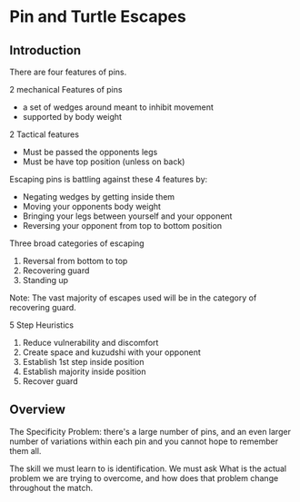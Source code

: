 # Pin and Turtle Escapes
## Introduction
There are four features of pins. 

2 mechanical Features of pins
- a set of wedges around meant to inhibit movement
- supported by body weight 

2 Tactical features
- Must be passed the opponents legs
- Must be have top position (unless on back)

Escaping pins is battling against these 4 features by:
- Negating wedges by getting inside them
- Moving your opponents body weight
- Bringing your legs between yourself and your opponent
- Reversing your opponent from top to bottom position

Three broad categories of escaping
1. Reversal from bottom to top
2. Recovering guard
3. Standing up

Note: The vast majority of escapes used will be in the category of recovering guard.

5 Step Heuristics
1. Reduce vulnerability and discomfort
2. Create space and kuzudshi with your opponent
3. Establish 1st step inside position
4. Establish majority inside position
5. Recover guard

## Overview

The Specificity Problem: there's a large number of pins, and an even larger number of variations within each pin and you cannot hope to remember them all. 

The skill we must learn to is identification. We must ask What is the actual problem we are trying to overcome, and how does that problem change throughout the match. 

